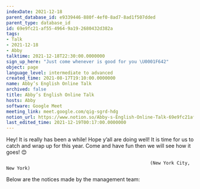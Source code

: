 ```yaml
---
indexDate: 2021-12-18
parent_database_id: e9339446-880f-4ef0-8ad7-8ad1f507dded
parent_type: database_id
id: 69e9fc21-af55-4964-9a19-2680432d382a
tags:
- Talk
- 2021-12-18
- Abby
talktime: 2021-12-18T22:30:00.0000000
sign_up_here: "Just come whenever is good for you \U0001F642"
object: page
language_level: intermediate to advanced
created_time: 2021-08-17T19:10:00.0000000
name: Abby’s English Online Talk
archived: false
title: Abby’s English Online Talk
hosts: Abby
software: Google Meet
meeting_link: meet.google.com/qig-sgrd-hdg
notion_url: https://www.notion.so/Abby-s-English-Online-Talk-69e9fc21af5549649a192680432d382a
last_edited_time: 2021-12-19T00:17:00.0000000
---
```


Hey! It is really has been a while! Hope y’all are doing well! It is time for us to catch and wrap up for this year. Come and have fun then we will see how it goes! 😊



                                                          (New York City, New York)



Below are the notices made by the management team:


